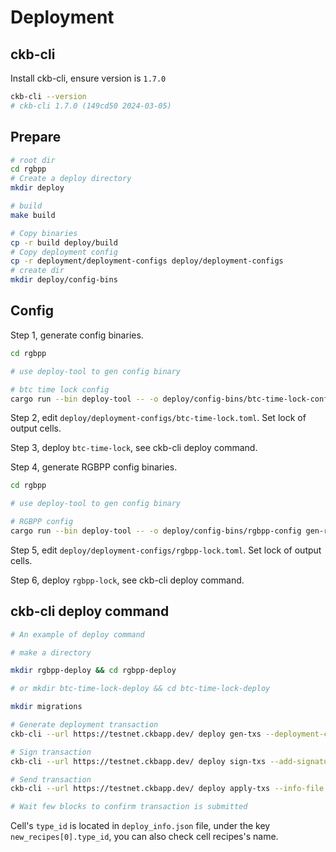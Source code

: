 # Deployment

## ckb-cli

Install ckb-cli, ensure version is `1.7.0`

``` bash
ckb-cli --version
# ckb-cli 1.7.0 (149cd50 2024-03-05)
```

## Prepare

```bash
# root dir
cd rgbpp
# Create a deploy directory
mkdir deploy

# build
make build

# Copy binaries
cp -r build deploy/build
# Copy deployment config
cp -r deployment/deployment-configs deploy/deployment-configs
# create dir
mkdir deploy/config-bins
```

## Config

Step 1, generate config binaries.

```bash 
cd rgbpp

# use deploy-tool to gen config binary

# btc time lock config
cargo run --bin deploy-tool -- -o deploy/config-bins/btc-time-lock-config gen-btc-time-lock-config --btc-lc-type-hash <32 bytes type hash>
```

Step 2, edit `deploy/deployment-configs/btc-time-lock.toml`. Set lock of output cells.

Step 3, deploy `btc-time-lock`, see ckb-cli deploy command.

Step 4, generate RGBPP config binaries.

```bash 
cd rgbpp

# use deploy-tool to gen config binary

# RGBPP config
cargo run --bin deploy-tool -- -o deploy/config-bins/rgbpp-config gen-rgbpp-config --btc-lc-type-hash <32 bytes type hash> --btc-time-lock-type-hash <32 bytes type hash>
```

Step 5, edit `deploy/deployment-configs/rgbpp-lock.toml`. Set lock of output cells.

Step 6, deploy `rgbpp-lock`, see ckb-cli deploy command.


## ckb-cli deploy command

``` bash
# An example of deploy command

# make a directory

mkdir rgbpp-deploy && cd rgbpp-deploy

# or mkdir btc-time-lock-deploy && cd btc-time-lock-deploy

mkdir migrations

# Generate deployment transaction
ckb-cli --url https://testnet.ckbapp.dev/ deploy gen-txs --deployment-config ../deployment-configs/btc-time-lock.toml --fee-rate 1000 --from-address ckt1<address to pay transaction fee> --info-file deploy_info.json --migration-dir migrations

# Sign transaction
ckb-cli --url https://testnet.ckbapp.dev/ deploy sign-txs --add-signatures --info-file deploy_info.json --from-account <20 bytes lock args>

# Send transaction
ckb-cli --url https://testnet.ckbapp.dev/ deploy apply-txs --info-file deploy_info.json --migration-dir migrations/

# Wait few blocks to confirm transaction is submitted
```

Cell's `type_id` is located in `deploy_info.json` file, under the key `new_recipes[0].type_id`, you can also check cell recipes's name.

